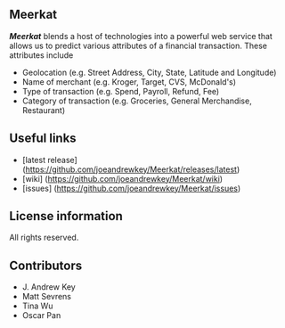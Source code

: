 ## Meerkat

***Meerkat*** blends a host of technologies into a powerful web service that allows us to predict various attributes of a financial transaction.  These attributes include
* Geolocation (e.g. Street Address, City, State, Latitude and Longitude)
* Name of merchant (e.g. Kroger, Target, CVS, McDonald's)
* Type of transaction (e.g. Spend, Payroll, Refund, Fee)
* Category of transaction (e.g. Groceries, General Merchandise, Restaurant)

## Useful links
* [latest release] (https://github.com/joeandrewkey/Meerkat/releases/latest)
* [wiki] (https://github.com/joeandrewkey/Meerkat/wiki)
* [issues] (https://github.com/joeandrewkey/Meerkat/issues)

License information
-------------------
All rights reserved.

Contributors
------------
* J. Andrew Key
* Matt Sevrens
* Tina Wu
* Oscar Pan
